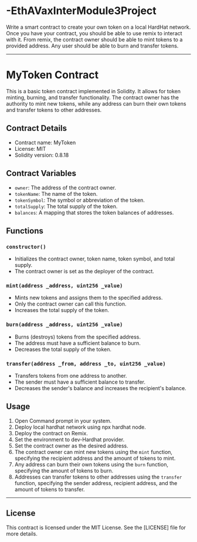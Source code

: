 # -EthAVaxInterModule3Project
Write a smart contract to create your own token on a local HardHat network. Once you have your contract, you should be able to use remix to interact with it. From remix, the contract owner should be able to mint tokens to a provided address. Any user should be able to burn and transfer tokens.

---

# MyToken Contract

This is a basic token contract implemented in Solidity. It allows for token minting, burning, and transfer functionality. The contract owner has the authority to mint new tokens, while any address can burn their own tokens and transfer tokens to other addresses.

## Contract Details

- Contract name: MyToken
- License: MIT
- Solidity version: 0.8.18

## Contract Variables

- `owner`: The address of the contract owner.
- `tokenName`: The name of the token.
- `tokenSymbol`: The symbol or abbreviation of the token.
- `totalSupply`: The total supply of the token.
- `balances`: A mapping that stores the token balances of addresses.

## Functions

### `constructor()`

- Initializes the contract owner, token name, token symbol, and total supply.
- The contract owner is set as the deployer of the contract.

### `mint(address _address, uint256 _value)`

- Mints new tokens and assigns them to the specified address.
- Only the contract owner can call this function.
- Increases the total supply of the token.

### `burn(address _address, uint256 _value)`

- Burns (destroys) tokens from the specified address.
- The address must have a sufficient balance to burn.
- Decreases the total supply of the token.

### `transfer(address _from, address _to, uint256 _value)`

- Transfers tokens from one address to another.
- The sender must have a sufficient balance to transfer.
- Decreases the sender's balance and increases the recipient's balance.

## Usage

1. Open Command prompt in your system.
2. Deploy local hardhat network using npx hardhat node.
3. Deploy the contract on Remix.
4. Set the environment to dev-Hardhat provider.
5. Set the contract owner as the desired address.
6. The contract owner can mint new tokens using the `mint` function, specifying the recipient address and the amount of tokens to mint.
7. Any address can burn their own tokens using the `burn` function, specifying the amount of tokens to burn.
8. Addresses can transfer tokens to other addresses using the `transfer` function, specifying the sender address, recipient address, and the amount of tokens to transfer.

---

## License

This contract is licensed under the MIT License. See the [LICENSE] file for more details.
